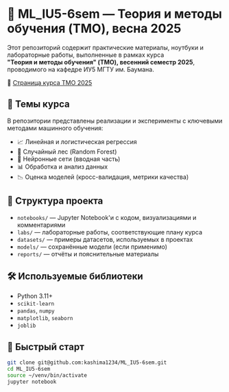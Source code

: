 # 🤖 ML_IU5-6sem — Теория и методы обучения (TMO), весна 2025

Этот репозиторий содержит практические материалы, ноутбуки и лабораторные работы, выполненные в рамках курса  
**"Теория и методы обучения" (TMO), весенний семестр 2025**, проводимого на кафедре ИУ5 МГТУ им. Баумана.

🔗 [Страница курса TMO 2025](https://github.com/ugapanyuk/courses_current/wiki/COURSE_TMO_SPRING_2025)

## 🧠 Темы курса

В репозитории представлены реализации и эксперименты с ключевыми методами машинного обучения:

- 📈 Линейная и логистическая регрессия
- 🌲 Случайный лес (Random Forest)
- 🧠 Нейронные сети (вводная часть)
- 📊 Обработка и анализ данных
- 📉 Оценка моделей (кросс-валидация, метрики качества)

## 📁 Структура проекта

- `notebooks/` — Jupyter Notebook'и с кодом, визуализациями и комментариями
- `labs/` — лабораторные работы, соответствующие плану курса
- `datasets/` — примеры датасетов, используемых в проектах
- `models/` — сохранённые модели (если применимо)
- `reports/` — отчёты и пояснительные материалы

## 🛠 Используемые библиотеки

- Python 3.11+
- `scikit-learn`
- `pandas`, `numpy`
- `matplotlib`, `seaborn`
- `joblib`

## 🚀 Быстрый старт

```bash
git clone git@github.com:kashima1234/ML_IU5-6sem.git
cd ML_IU5-6sem
source ~/venv/bin/activate 
jupyter notebook
